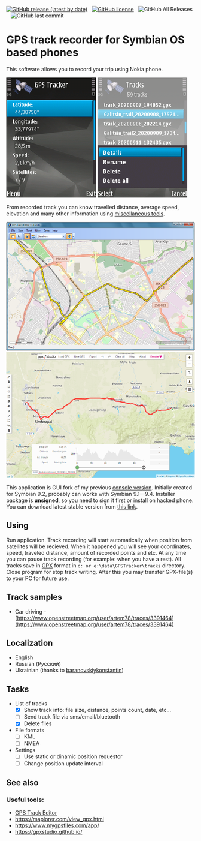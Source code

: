 [![GitHub release (latest by date)](https://img.shields.io/github/v/release/artem78/s60-gps-tracker?style=plastic)](https://github.com/artem78/s60-gps-tracker/releases/latest)&nbsp;&nbsp;&nbsp;[![GitHub license](https://img.shields.io/github/license/artem78/s60-gps-tracker?style=plastic)](https://github.com/artem78/s60-gps-tracker/blob/master/LICENSE.txt)&nbsp;&nbsp;&nbsp;![GitHub All Releases](https://img.shields.io/github/downloads/artem78/s60-gps-tracker/total?style=plastic)&nbsp;&nbsp;&nbsp;![GitHub last commit](https://img.shields.io/github/last-commit/artem78/s60-gps-tracker?style=plastic)

# GPS track recorder for Symbian OS based phones

This software allows you to record your trip using Nokia phone.

![](images/tracking_info.png) ![](images/track_list_with_menu.png)

From recorded track you can know travelled distance, average speed, elevation and many other information using [miscellaneous tools](#see-also).

![](images/20210527_210321.png "View of recorded track in GPS Track Editor") ![](images/20210527_214913_2.png "View of recorded track in GPS Studio")

This application is GUI fork of my previous [console version](https://github.com/artem78/s60-gps-tracker-cli). Initially created for Symbian 9.2, probably can works with Symbian 9.1—9.4. Installer package is **unsigned**, so you need to sign it first or install on hacked phone. You can download latest stable version from [this link](https://github.com/artem78/s60-gps-tracker/releases/latest).

## Using
Run application. Track recording will start automatically when position from satellites will be recieved. When it happened you will see your coordinates, speed, traveled distance, amount of recorded points and etc. At any time you can pause track recording (for example: when you have a rest). All tracks save in [GPX](https://en.wikipedia.org/wiki/GPS_Exchange_Format) format in `c: or e:\data\GPSTracker\tracks` directory. Close program for stop track writing. After this you may transfer GPX-file(s) to your PC for future use.

## Track samples
* Car driving - [https://www.openstreetmap.org/user/artem78/traces/3391464](https://www.openstreetmap.org/user/artem78/traces/3391464)

## Localization
* English
* Russian (Русский)
* Ukrainian (thanks to [baranovskiykonstantin](https://github.com/baranovskiykonstantin))

## Tasks
* List of tracks
   * [x] Show track info: file size, distance, points count, date, etc...
   * [ ] Send track file via sms/email/bluetooth
   * [x] Delete files
* File formats
   * [ ] KML
   * [ ] NMEA
* Settings
   * [ ] Use static or dinamic position requestor
   * [ ] Change position update interval
   
## See also
### Useful tools:
 - [GPS Track Editor](http://www.gpstrackeditor.com/)
 - https://maplorer.com/view_gpx.html
 - https://www.mygpsfiles.com/app/
 - https://gpxstudio.github.io/

